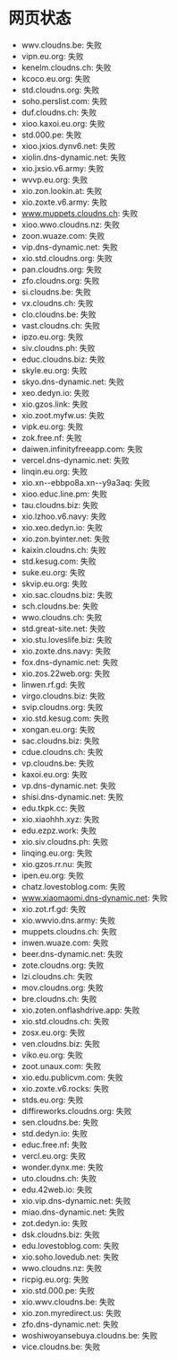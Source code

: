 # 网页状态
- wwv.cloudns.be: 失败
- vipn.eu.org: 失败
- kenelm.cloudns.ch: 失败
- kcoco.eu.org: 失败
- std.cloudns.org: 失败
- soho.perslist.com: 失败
- duf.cloudns.ch: 失败
- xioo.kaxoi.eu.org: 失败
- std.000.pe: 失败
- xioo.jxios.dynv6.net: 失败
- xiolin.dns-dynamic.net: 失败
- xio.jxsio.v6.army: 失败
- wvvp.eu.org: 失败
- xio.zon.lookin.at: 失败
- xio.zoxte.v6.army: 失败
- www.muppets.cloudns.ch: 失败
- xioo.wwo.cloudns.nz: 失败
- zoon.wuaze.com: 失败
- vip.dns-dynamic.net: 失败
- xio.std.cloudns.org: 失败
- pan.cloudns.org: 失败
- zfo.cloudns.org: 失败
- si.cloudns.be: 失败
- vx.cloudns.ch: 失败
- clo.cloudns.be: 失败
- vast.cloudns.ch: 失败
- ipzo.eu.org: 失败
- siv.cloudns.ph: 失败
- educ.cloudns.biz: 失败
- skyle.eu.org: 失败
- skyo.dns-dynamic.net: 失败
- xeo.dedyn.io: 失败
- xio.gzos.link: 失败
- xio.zoot.myfw.us: 失败
- vipk.eu.org: 失败
- zok.free.nf: 失败
- daiwen.infinityfreeapp.com: 失败
- vercel.dns-dynamic.net: 失败
- linqin.eu.org: 失败
- xio.xn--ebbpo8a.xn--y9a3aq: 失败
- xioo.educ.line.pm: 失败
- tau.cloudns.biz: 失败
- xio.lzhoo.v6.navy: 失败
- xio.xeo.dedyn.io: 失败
- xio.zon.byinter.net: 失败
- kaixin.cloudns.ch: 失败
- std.kesug.com: 失败
- suke.eu.org: 失败
- skvip.eu.org: 失败
- xio.sac.cloudns.biz: 失败
- sch.cloudns.be: 失败
- wwo.cloudns.ch: 失败
- std.great-site.net: 失败
- xio.stu.loveslife.biz: 失败
- xio.zoxte.dns.navy: 失败
- fox.dns-dynamic.net: 失败
- xio.zos.22web.org: 失败
- linwen.rf.gd: 失败
- virgo.cloudns.biz: 失败
- svip.cloudns.org: 失败
- xio.std.kesug.com: 失败
- xongan.eu.org: 失败
- sac.cloudns.biz: 失败
- cdue.cloudns.ch: 失败
- vp.cloudns.be: 失败
- kaxoi.eu.org: 失败
- vp.dns-dynamic.net: 失败
- shisi.dns-dynamic.net: 失败
- edu.tkpk.cc: 失败
- xio.xiaohhh.xyz: 失败
- edu.ezpz.work: 失败
- xio.siv.cloudns.ph: 失败
- linqing.eu.org: 失败
- xio.gzos.rr.nu: 失败
- ipen.eu.org: 失败
- chatz.lovestoblog.com: 失败
- www.xiaomaomi.dns-dynamic.net: 失败
- xio.zot.rf.gd: 失败
- xio.wwvio.dns.army: 失败
- muppets.cloudns.ch: 失败
- inwen.wuaze.com: 失败
- beer.dns-dynamic.net: 失败
- zote.cloudns.org: 失败
- lzi.cloudns.ch: 失败
- mov.cloudns.org: 失败
- bre.cloudns.ch: 失败
- xio.zoten.onflashdrive.app: 失败
- xio.std.cloudns.ch: 失败
- zosx.eu.org: 失败
- ven.cloudns.biz: 失败
- viko.eu.org: 失败
- zoot.unaux.com: 失败
- xio.edu.publicvm.com: 失败
- xio.zoxte.v6.rocks: 失败
- stds.eu.org: 失败
- diffireworks.cloudns.org: 失败
- sen.cloudns.be: 失败
- std.dedyn.io: 失败
- educ.free.nf: 失败
- vercl.eu.org: 失败
- wonder.dynx.me: 失败
- uto.cloudns.ch: 失败
- edu.42web.io: 失败
- xio.vip.dns-dynamic.net: 失败
- miao.dns-dynamic.net: 失败
- zot.dedyn.io: 失败
- dsk.cloudns.biz: 失败
- edu.lovestoblog.com: 失败
- xio.soho.lovedub.net: 失败
- wwo.cloudns.nz: 失败
- ricpig.eu.org: 失败
- xio.std.000.pe: 失败
- xio.wwv.cloudns.be: 失败
- xio.zon.myredirect.us: 失败
- zfo.dns-dynamic.net: 失败
- woshiwoyansebuya.cloudns.be: 失败
- vice.cloudns.be: 失败
